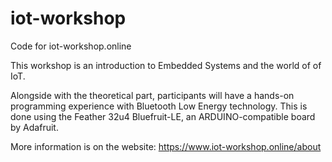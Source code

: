 # iot-workshop
Code for iot-workshop.online 

This workshop is an introduction to Embedded Systems and the world of of IoT.

Alongside with the theoretical part, participants will have a hands-on programming experience with Bluetooth Low Energy technology. This is done using the Feather 32u4 Bluefruit-LE, an ARDUINO-compatible board by Adafruit.

More information is on the website: https://www.iot-workshop.online/about
